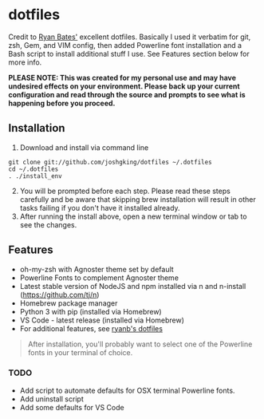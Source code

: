 # dotfiles

Credit to [Ryan Bates'](https://github.com/ryanb) excellent dotfiles. Basically I used it verbatim for git, zsh, Gem, and VIM config, then added Powerline font installation and a Bash script to install additional stuff I use. See Features section below for more info.

__PLEASE NOTE: This was created for my personal use and may have undesired effects on your environment. Please back up your current configuration and read through the source and prompts to see what is happening before you proceed.__

## Installation

1. Download and install via command line
```terminal
git clone git://github.com/joshgking/dotfiles ~/.dotfiles
cd ~/.dotfiles
. ./install_env
```
2. You will be prompted before each step. Please read these steps carefully and be aware that skipping brew installation will result in other tasks failing if you don't have it installed already.
3. After running the install above, open a new terminal window or tab to see the changes.

## Features

* oh-my-zsh with Agnoster theme set by default
* Powerline Fonts to complement Agnoster theme
* Latest stable version of NodeJS and npm installed via n and n-install (https://github.com/tj/n)
* Homebrew package manager
* Python 3 with pip (installed via Homebrew)
* VS Code - latest release (installed via Homebrew)
* For additional features, see [ryanb's dotfiles](https://github.com/ryanb/dotfiles) 

> After installation, you'll probably want to select one of the Powerline fonts in your terminal of choice. 

### TODO

* Add script to automate defaults for OSX terminal Powerline fonts.
* Add uninstall script
* Add some defaults for VS Code
